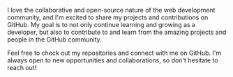 I love the collaborative and open-source nature of the web development community, and I'm excited to share my projects and contributions on GitHub. My goal is to not only continue learning and growing as a developer, but also to contribute to and learn from the amazing projects and people in the GitHub community.

Feel free to check out my repositories and connect with me on GitHub. I'm always open to new opportunities and collaborations, so don't hesitate to reach out!
<!---
alokp01/alokp01 is a ✨ special ✨ repository because its `README.md` (this file) appears on your GitHub profile.
You can click the Preview link to take a look at your changes.
--->
